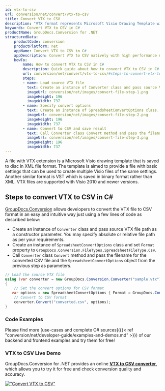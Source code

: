 ```yaml
---
id: vtx-to-csv
url: conversion/net/convert/vtx-to-csv
title: Convert VTX to CSV
description: "VTX format represents Microsoft Visio Drawing Template with .vtx extension. Learn how to convert VTX to CSV file programmatically in C# language using GroupDocs.Conversion for .NET library."
keywords: Convert VTX to CSV in C#
productName: GroupDocs.Conversion for .NET
structuredData:
    productCode: conversion
    productPlatform: net
    appName: Convert VTX to CSV in C#
    appDescription: Convert VTX to CSV natively with high performance using C# language and server side GroupDocs.Conversion for .NET APIs, without the use of any software like Microsoft or Open Office.
    howTo:
        name: How to convert VTX to CSV in C# 
        description: Quick guide about how to convert VTX to CSV in C# with high performance and accuracy.
        url: conversion/net/convert/vtx-to-csv/#steps-to-convert-vtx-to-csv-in-c
        steps:
        - name: Load source VTX file 
          text: Create an instance of Converter class and pass source VTX file path as a constructor parameter. You may specify absolute or relative file path as per your requirements. 
          imageUrl: conversion/net/images/convert-file-step-1.png
          imageHeight: 196
          imageWidth: 737
        - name: Specify convert options 
          text: Create an instance of SpreadsheetConvertOptions class.
          imageUrl: conversion/net/images/convert-file-step-2.png
          imageHeight: 196
          imageWidth: 737
        - name: Convert to CSV and save result 
          text: Call Converter class Convert method and pass the filename for the converted HTML file and the SpreadsheetConvertOptions object from the previous step as parameters.
          imageUrl: conversion/net/images/convert-file-step-3.png
          imageHeight: 196
          imageWidth: 737
---
```


A file with VTX extension is a Microsoft Visio drawing template that is saved to disc in XML file format. The template is aimed to provide a file with basic settings that can be used to create multiple Visio files of the same settings. Another similar format is VST which is saved in binary format rather than XML. VTX files are supported with Visio 2010 and newer versions.

## Steps to convert VTX to CSV in C#

[GroupDocs.Conversion](https://products.groupdocs.com/conversion/net) allows developers to convert the VTX file to CSV format in an easy and intuitive way just using a few lines of code as described below:

* Create an instance of `Converter` class and pass source VTX file path as a constructor parameter. You may specify absolute or relative file path as per your requirements. 
* Create an instance of `SpreadsheetConvertOptions` class and set `Format` property to `GroupDocs.Conversion.FileTypes.SpreadsheetFileType.Csv`.
* Call `Converter` class `Convert` method and pass the filename for the converted CSV file and the `SpreadsheetConvertOptions` object from the previous step as parameters.

```csharp
// Load the source VTX file
using (var converter = new GroupDocs.Conversion.Converter("sample.vtx"))
{
    // Set the convert options for CSV format
   var options = new SpreadsheetConvertOptions { Format = GroupDocs.Conversion.FileTypes.SpreadsheetFileType.Csv };
    // Convert to CSV format
    converter.Convert("converted.csv", options);
}
```

### Code Examples

Please find more [use-cases and complete C# sources]({{< ref "conversion/net/developer-guide/examples-and-demos.md" >}}) of our backend and frontend examples and try them for free!

### VTX to CSV Live Demo

GroupDocs.Conversion for .NET provides an online [**VTX to CSV converter**](https://products.groupdocs.app/conversion/vtx-to-csv), which allows you to try it for free and check conversion quality and accuracy.

[!["Convert VTX to CSV"](conversion/net/images/convert-to-csv/convert-vtx-to-csv.png)](https://products.groupdocs.app/conversion/vtx-to-csv)